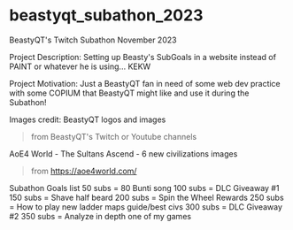 # beastyqt_subathon_2023
BeastyQT's Twitch Subathon November 2023

Project Description:
Setting up Beasty's SubGoals in a website instead of PAINT or whatever he is using... KEKW


Project Motivation:
Just a BeastyQT fan in need of some web dev practice 
with some COPIUM that BeastyQT might like and use it during the Subathon!


Images credit:
BeastyQT logos and images 
> from BeastyQT's Twitch or Youtube channels

AoE4 World - The Sultans Ascend - 6 new civilizations images
> from https://aoe4world.com/

Subathon Goals list
50 subs = 80 Bunti song
100 subs = DLC Giveaway #1
150 subs = Shave half beard
200 subs = Spin the Wheel Rewards
250 subs = How to play new ladder maps guide/best civs
300 subs = DLC Giveaway #2
350 subs = Analyze in depth one of my games


